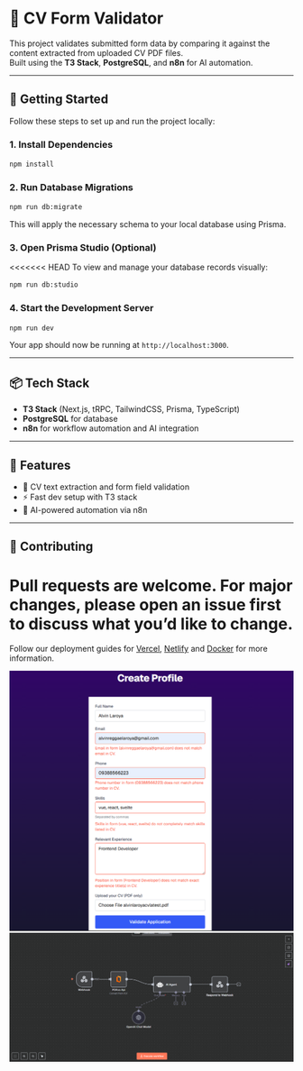 # 📝 CV Form Validator

This project validates submitted form data by comparing it against the content extracted from uploaded CV PDF files.  
Built using the **T3 Stack**, **PostgreSQL**, and **n8n** for AI automation.

---

## 🚀 Getting Started

Follow these steps to set up and run the project locally:

### 1. Install Dependencies

```bash
npm install
```

### 2. Run Database Migrations

```bash
npm run db:migrate
```

This will apply the necessary schema to your local database using Prisma.

### 3. Open Prisma Studio (Optional)

<<<<<<< HEAD
To view and manage your database records visually:

```bash
npm run db:studio
```

### 4. Start the Development Server

```bash
npm run dev
```

Your app should now be running at `http://localhost:3000`.

---

## 📦 Tech Stack

- **T3 Stack** (Next.js, tRPC, TailwindCSS, Prisma, TypeScript)
- **PostgreSQL** for database
- **n8n** for workflow automation and AI integration

---

## 🧠 Features

- 🧾 CV text extraction and form field validation
- ⚡ Fast dev setup with T3 stack
- 🔌 AI-powered automation via n8n

---

## 🙌 Contributing

Pull requests are welcome. For major changes, please open an issue first to discuss what you’d like to change.
=======
Follow our deployment guides for [Vercel](https://create.t3.gg/en/deployment/vercel), [Netlify](https://create.t3.gg/en/deployment/netlify) and [Docker](https://create.t3.gg/en/deployment/docker) for more information.

![App Screenshot](./public/n8n-cv-form-validation.png)
![App Screenshot](./public/n8n-cv-form-validation-workflow.png)

